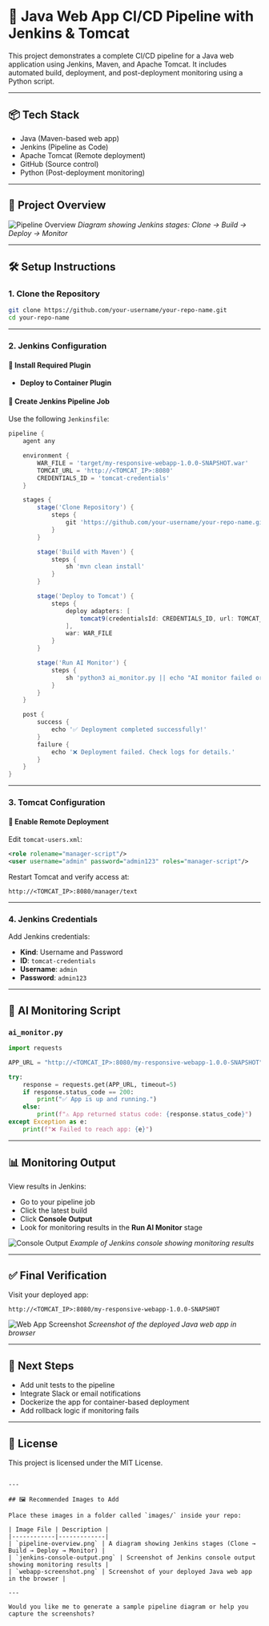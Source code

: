 # 🚀 Java Web App CI/CD Pipeline with Jenkins & Tomcat

This project demonstrates a complete CI/CD pipeline for a Java web application using Jenkins, Maven, and Apache Tomcat. It includes automated build, deployment, and post-deployment monitoring using a Python script.

---

## 📦 Tech Stack

- Java (Maven-based web app)
- Jenkins (Pipeline as Code)
- Apache Tomcat (Remote deployment)
- GitHub (Source control)
- Python (Post-deployment monitoring)

---

## 📸 Project Overview

![Pipeline Overview](images/pipeline-overview.png)
*Diagram showing Jenkins stages: Clone → Build → Deploy → Monitor*

---

## 🛠️ Setup Instructions

### 1. Clone the Repository

```bash
git clone https://github.com/your-username/your-repo-name.git
cd your-repo-name
```

---

### 2. Jenkins Configuration

#### 🔹 Install Required Plugin

- **Deploy to Container Plugin**

#### 🔹 Create Jenkins Pipeline Job

Use the following `Jenkinsfile`:

```groovy
pipeline {
    agent any

    environment {
        WAR_FILE = 'target/my-responsive-webapp-1.0.0-SNAPSHOT.war'
        TOMCAT_URL = 'http://<TOMCAT_IP>:8080'
        CREDENTIALS_ID = 'tomcat-credentials'
    }

    stages {
        stage('Clone Repository') {
            steps {
                git 'https://github.com/your-username/your-repo-name.git'
            }
        }

        stage('Build with Maven') {
            steps {
                sh 'mvn clean install'
            }
        }

        stage('Deploy to Tomcat') {
            steps {
                deploy adapters: [
                    tomcat9(credentialsId: CREDENTIALS_ID, url: TOMCAT_URL)
                ],
                war: WAR_FILE
            }
        }

        stage('Run AI Monitor') {
            steps {
                sh 'python3 ai_monitor.py || echo "AI monitor failed or not present"'
            }
        }
    }

    post {
        success {
            echo '✅ Deployment completed successfully!'
        }
        failure {
            echo '❌ Deployment failed. Check logs for details.'
        }
    }
}
```

---

### 3. Tomcat Configuration

#### 🔹 Enable Remote Deployment

Edit `tomcat-users.xml`:

```xml
<role rolename="manager-script"/>
<user username="admin" password="admin123" roles="manager-script"/>
```

Restart Tomcat and verify access at:

```
http://<TOMCAT_IP>:8080/manager/text
```

---

### 4. Jenkins Credentials

Add Jenkins credentials:

- **Kind**: Username and Password
- **ID**: `tomcat-credentials`
- **Username**: `admin`
- **Password**: `admin123`

---

## 🧠 AI Monitoring Script

### `ai_monitor.py`

```python
import requests

APP_URL = "http://<TOMCAT_IP>:8080/my-responsive-webapp-1.0.0-SNAPSHOT"

try:
    response = requests.get(APP_URL, timeout=5)
    if response.status_code == 200:
        print("✅ App is up and running.")
    else:
        print(f"⚠️ App returned status code: {response.status_code}")
except Exception as e:
    print(f"❌ Failed to reach app: {e}")
```

---

## 📊 Monitoring Output

View results in Jenkins:

- Go to your pipeline job
- Click the latest build
- Click **Console Output**
- Look for monitoring results in the **Run AI Monitor** stage

![Console Output](images/jenkins-console-output.png)
*Example of Jenkins console showing monitoring results*

---

## ✅ Final Verification

Visit your deployed app:

```
http://<TOMCAT_IP>:8080/my-responsive-webapp-1.0.0-SNAPSHOT
```

![Web App Screenshot](images/webapp-screenshot.png)
*Screenshot of the deployed Java web app in browser*

---

## 📌 Next Steps

- Add unit tests to the pipeline
- Integrate Slack or email notifications
- Dockerize the app for container-based deployment
- Add rollback logic if monitoring fails

---

## 📄 License

This project is licensed under the MIT License.
```

---

## 🖼️ Recommended Images to Add

Place these images in a folder called `images/` inside your repo:

| Image File | Description |
|------------|-------------|
| `pipeline-overview.png` | A diagram showing Jenkins stages (Clone → Build → Deploy → Monitor) |
| `jenkins-console-output.png` | Screenshot of Jenkins console output showing monitoring results |
| `webapp-screenshot.png` | Screenshot of your deployed Java web app in the browser |

---

Would you like me to generate a sample pipeline diagram or help you capture the screenshots?
